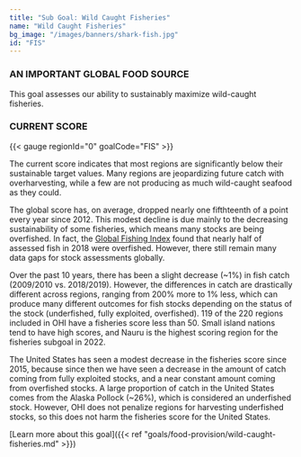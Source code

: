 ```yaml
---
title: "Sub Goal: Wild Caught Fisheries"
name: "Wild Caught Fisheries"
bg_image: "/images/banners/shark-fish.jpg"
id: "FIS"
---
```


### AN IMPORTANT GLOBAL FOOD SOURCE
This goal assesses our ability to sustainably maximize wild-caught fisheries.

### CURRENT SCORE

{{< gauge regionId="0" goalCode="FIS" >}}

The current score indicates that most regions are significantly below their sustainable target values. Many regions are jeopardizing future catch with overharvesting, while a few are not producing as much wild-caught seafood as they could.


The global score has, on average, dropped nearly one fifthteenth of a point every year since 2012. This modest decline is due mainly to the decreasing sustainability of some fisheries, which means many stocks are being overfished. In fact, the [Global Fishing Index](https://www.minderoo.org/global-fishing-index/results/key-findings/) found that nearly half of assessed fish in 2018 were overfished. However, there still remain many data gaps for stock assessments globally. 


Over the past 10 years, there has been a slight decrease (~1%) in fish catch (2009/2010 vs. 2018/2019). However, the differences in catch are drastically different across regions, ranging from 200% more to 1% less, which can produce many different outcomes for fish stocks depending on the status of the stock (underfished, fully exploited, overfished). 119 of the 220 regions included in OHI have a fisheries score less than 50. Small island nations tend to have high scores, and Nauru is the highest scoring region for the fisheries subgoal in 2022.

The United States has seen a modest decrease in the fisheries score since 2015, because since then we have seen a decrease in the amount of catch coming from fully exploited stocks, and a near constant amount coming from overfished stocks. A large proportion of catch in the United States comes from the Alaska Pollock (~26%), which is considered an underfished stock. However, OHI does not penalize regions for harvesting underfished stocks, so this does not harm the fisheries score for the United States.




[Learn more about this goal]({{< ref "goals/food-provision/wild-caught-fisheries.md" >}})